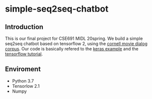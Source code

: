 # simple-seq2seq-chatbot
**Introduction**
---
This is our final project for CSE691 MIDL 20spring. We build a simple seq2seq chatbot based on tensorflow 2, using the [cornell movie dialog corpus](https://www.cs.cornell.edu/~cristian/Cornell_Movie-Dialogs_Corpus.html). Our code is basically refered to the [keras example](https://blog.keras.io/a-ten-minute-introduction-to-sequence-to-sequence-learning-in-keras.html) and the [tensorflow tutorial](https://www.tensorflow.org/tutorials/text/nmt_with_attention). 

**Enviroment**
---
-  Python 3.7
-  Tensorlow 2.1
-  Numpy

